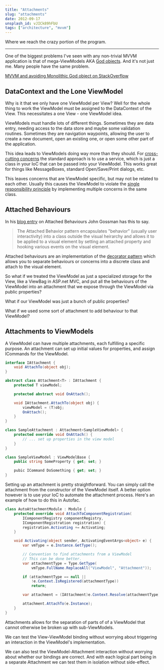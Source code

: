 ```yaml
---
title: "Attachments"
slug: "attachments"
date: 2012-09-17
unsplash_id: vJICk89hFbU
tags: ["architecture", "mvvm"]
---
```


Where we reach the crazy portion of the program.

---

One of the biggest problems I've seen with any non-trivial MVVM application is that of mega-ViewModels AKA [God objects](http://en.wikipedia.org/wiki/God_object). And it's not just me. Many people have the same problem.

[MVVM and avoiding Monolithic God object on StackOverflow](http://stackoverflow.com/questions/2951301/mvvm-and-avoiding-monolithic-god-object)

## DataContext and the Lone ViewModel

Why is it that we only have one ViewModel per View? Well for the whole thing to work the ViewModel must be assigned to the DataContext of the View. This necessitates a one View - one ViewModel idea.

ViewModels must handle lots of different things. Sometimes they are data entry, needing access to the data store and maybe some validation routines. Sometimes they are navigation waypoints, allowing the user to create a new document, open an existing one, or open some other part of the application.

This idea leads to ViewModels doing way more than they should. For [cross-cutting concerns](http://en.wikipedia.org/wiki/Cross-cutting_concern) the standard approach is to use a service, which is just a class in your IoC that can be passed into your ViewModel. This works great for things like MessageBoxes, standard Open/Save/Print dialogs, etc.

This leaves concerns that are ViewModel specific, but may not be related to each other. Usually this causes the ViewModel to violate the [single responsibility principle](http://en.wikipedia.org/wiki/Single_responsibility_principle) by implementing multiple concerns in the same class.

## Attached Behaviours

In his [blog entry](http://blogs.msdn.com/b/johngossman/archive/2008/05/07/the-attached-behavior-pattern.aspx
) on Attached Behaviours John Gossman has this to say.

> The Attached Behavior pattern encapsulates "behavior" (usually user interactivity) into a class outside the visual heirarchy and allows it to be applied to a visual element by setting an attached property and hooking various events on the visual element.

Attached behaviours are an implementation of the [decorator pattern](http://en.wikipedia.org/wiki/Decorator_pattern) which allows you to separate behaviours or concerns into a discrete class and attach to the visual element.

So what if we treated the ViewModel as just a specialized storage for the View, like a ViewBag in ASP.net MVC, and put all the behaviours of the ViewModel into an attachment that we expose through the ViewModel via public properties?

What if our ViewModel was just a bunch of public properties?

What if we used some sort of attachment to add behaviour to that ViewModel?

## Attachments to ViewModels

A ViewModel can have multiple attachments, each fulfilling a specific purpose. An attachment can set up initial values for properties, and assign ICommands for the ViewModel.

```csharp
interface IAttachment {
    void AttachTo(object obj);
}

abstract class Attachment<T> : IAttachment {
    protected T viewModel;

    protected abstract void OnAttach();

    void IAttachment.AttachTo(object obj) {
        viewModel = (T)obj;
        OnAttach();
    }
}

class SampleAttachment : Attachment<SampleViewModel> {
    protected override void OnAttach() {
        // ... set up properties in the view model
    }
}

class SampleViewModel : ViewModelBase {
    public string SomeProperty { get; set; }

    pubic ICommand DoSomething { get; set; }
}
```

Setting up an attachment is pretty straightforward. You can simply call the attachment from the constructor of the ViewModel itself. A better option however is to use your IoC to automate the attachment process. Here's an example of how to do this in Autofac.

```csharp
class AutoAttachmentModule : Module {
    protected override void AttachToComponentRegistration(
        IComponentRegistry componentRegistry, 
        IComponentRegistration registration) {
        registration.Activating += Activating;
    }

    void Activating(object sender, ActivatingEventArgs<object> e) {
        var vmType = e.Instance.GetType();

        // Convention to find attachments from a ViewModel
        // This can be done better.
        var attachmentType = Type.GetType(
        	vmType.FullName.ReplaceAll("ViewModel", "Attachment"));

        if (attachmentType == null || 
        	!e.Context.IsRegistered(attachmentType))
        	return;

        var attachment = (IAttachment)e.Context.Resolve(attachmentType);

        attachment.AttachTo(e.Instance);
    }
}
```

Attachments allows for the separation of parts of of a ViewModel that cannot otherwise be broken up with sub-ViewModels.

We can test the View-ViewModel binding without worrying about triggering an interaction in the ViewModel's implementation.

We can also test the ViewModel-Attachment interaction without worrying about whether our bindings are correct. And with each logical part being in a separate Attachment we can test them in isolation without side-effect.
